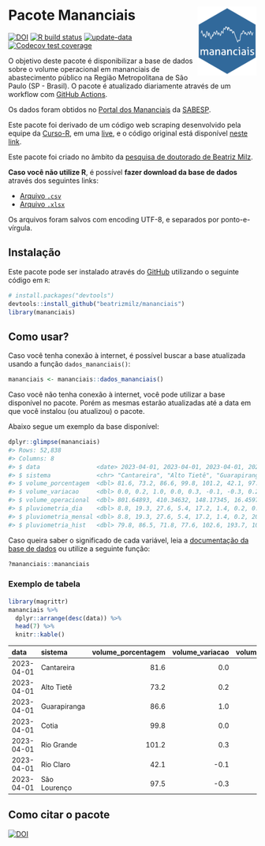 
<!-- README.md is generated from README.Rmd. Please edit that file -->

# Pacote Mananciais <img src="man/figures/hexlogo.png" align="right" width = "120px"/>

<!-- badges: start -->

[![DOI](https://zenodo.org/badge/DOI/10.5281/zenodo.4733056.svg)](https://doi.org/10.5281/zenodo.4733056)
[![R build
status](https://github.com/beatrizmilz/mananciais/workflows/R-CMD-check/badge.svg)](https://github.com/beatrizmilz/mananciais/actions)
[![update-data](https://github.com/beatrizmilz/mananciais/actions/workflows/2-update_data.yaml/badge.svg)](https://github.com/beatrizmilz/mananciais/actions/workflows/2-update_data.yaml)
[![Codecov test
coverage](https://codecov.io/gh/beatrizmilz/mananciais/branch/master/graph/badge.svg)](https://codecov.io/gh/beatrizmilz/mananciais?branch=master)
<!-- badges: end -->

O objetivo deste pacote é disponibilizar a base de dados sobre o volume
operacional em mananciais de abastecimento público na Região
Metropolitana de São Paulo (SP - Brasil). O pacote é atualizado
diariamente através de um workflow com [GitHub
Actions](https://github.com/beatrizmilz/mananciais/actions).

Os dados foram obtidos no [Portal dos
Mananciais](http://mananciais.sabesp.com.br/Situacao) da
[SABESP](http://site.sabesp.com.br/site/Default.aspx).

Este pacote foi derivado de um código web scraping desenvolvido pela
equipe da [Curso-R](https://www.curso-r.com/), em uma
[live](https://youtu.be/jvZIxrMmOcQ), e o código original está
disponível [neste
link](https://github.com/curso-r/lives/blob/master/drafts/20200730_scraper_sabesp.R).

Este pacote foi criado no âmbito da [pesquisa de doutorado de Beatriz
Milz](https://beatrizmilz.github.io/tese/).

**Caso você não utilize R**, é possível **fazer download da base de
dados** através dos seguintes links:

- [Arquivo
  `.csv`](https://github.com/beatrizmilz/mananciais/raw/master/inst/extdata/mananciais.csv)
- [Arquivo
  `.xlsx`](https://github.com/beatrizmilz/mananciais/blob/master/inst/extdata/mananciais.xlsx?raw=true)

Os arquivos foram salvos com encoding UTF-8, e separados por
ponto-e-vírgula.

## Instalação

Este pacote pode ser instalado através do [GitHub](https://github.com/)
utilizando o seguinte código em `R`:

``` r
# install.packages("devtools")
devtools::install_github("beatrizmilz/mananciais")
library(mananciais)
```

## Como usar?

Caso você tenha conexão à internet, é possível buscar a base atualizada
usando a função `dados_mananciais()`:

``` r
mananciais <- mananciais::dados_mananciais() 
```

Caso você não tenha conexão à internet, você pode utilizar a base
disponível no pacote. Porém as mesmas estarão atualizadas até a data em
que você instalou (ou atualizou) o pacote.

Abaixo segue um exemplo da base disponível:

``` r
dplyr::glimpse(mananciais)
#> Rows: 52,838
#> Columns: 8
#> $ data                <date> 2023-04-01, 2023-04-01, 2023-04-01, 2023-04-01, 2…
#> $ sistema             <chr> "Cantareira", "Alto Tietê", "Guarapiranga", "Cotia…
#> $ volume_porcentagem  <dbl> 81.6, 73.2, 86.6, 99.8, 101.2, 42.1, 97.5, 81.6, 7…
#> $ volume_variacao     <dbl> 0.0, 0.2, 1.0, 0.0, 0.3, -0.1, -0.3, 0.2, 0.1, -0.…
#> $ volume_operacional  <dbl> 801.64893, 410.34632, 148.17345, 16.45972, 113.522…
#> $ pluviometria_dia    <dbl> 8.8, 19.3, 27.6, 5.4, 17.2, 1.4, 0.2, 0.1, 20.4, 0…
#> $ pluviometria_mensal <dbl> 8.8, 19.3, 27.6, 5.4, 17.2, 1.4, 0.2, 201.4, 133.7…
#> $ pluviometria_hist   <dbl> 79.8, 86.5, 71.8, 77.6, 102.6, 193.7, 109.7, 174.3…
```

Caso queira saber o significado de cada variável, leia a [documentação
da base de
dados](https://beatrizmilz.github.io/mananciais/reference/mananciais.html)
ou utilize a seguinte função:

``` r
?mananciais::mananciais
```

### Exemplo de tabela

``` r
library(magrittr)
mananciais %>% 
  dplyr::arrange(desc(data)) %>% 
  head(7) %>%
  knitr::kable()
```

| data       | sistema      | volume_porcentagem | volume_variacao | volume_operacional | pluviometria_dia | pluviometria_mensal | pluviometria_hist |
|:-----------|:-------------|-------------------:|----------------:|-------------------:|-----------------:|--------------------:|------------------:|
| 2023-04-01 | Cantareira   |               81.6 |             0.0 |          801.64893 |              8.8 |                 8.8 |              79.8 |
| 2023-04-01 | Alto Tietê   |               73.2 |             0.2 |          410.34632 |             19.3 |                19.3 |              86.5 |
| 2023-04-01 | Guarapiranga |               86.6 |             1.0 |          148.17345 |             27.6 |                27.6 |              71.8 |
| 2023-04-01 | Cotia        |               99.8 |             0.0 |           16.45972 |              5.4 |                 5.4 |              77.6 |
| 2023-04-01 | Rio Grande   |              101.2 |             0.3 |          113.52278 |             17.2 |                17.2 |             102.6 |
| 2023-04-01 | Rio Claro    |               42.1 |            -0.1 |            5.75050 |              1.4 |                 1.4 |             193.7 |
| 2023-04-01 | São Lourenço |               97.5 |            -0.3 |           86.56771 |              0.2 |                 0.2 |             109.7 |

## Como citar o pacote

[![DOI](https://zenodo.org/badge/DOI/10.5281/zenodo.4733056.svg)](https://doi.org/10.5281/zenodo.4733056)
